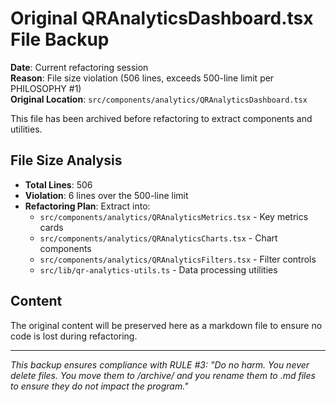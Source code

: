 # Original QRAnalyticsDashboard.tsx File Backup

**Date**: Current refactoring session  
**Reason**: File size violation (506 lines, exceeds 500-line limit per PHILOSOPHY #1)  
**Original Location**: `src/components/analytics/QRAnalyticsDashboard.tsx`  

This file has been archived before refactoring to extract components and utilities.

## File Size Analysis
- **Total Lines**: 506
- **Violation**: 6 lines over the 500-line limit
- **Refactoring Plan**: Extract into:
  - `src/components/analytics/QRAnalyticsMetrics.tsx` - Key metrics cards
  - `src/components/analytics/QRAnalyticsCharts.tsx` - Chart components  
  - `src/components/analytics/QRAnalyticsFilters.tsx` - Filter controls
  - `src/lib/qr-analytics-utils.ts` - Data processing utilities

## Content
The original content will be preserved here as a markdown file to ensure no code is lost during refactoring.

---

*This backup ensures compliance with RULE #3: "Do no harm. You never delete files. You move them to /archive/ and you rename them to .md files to ensure they do not impact the program."* 